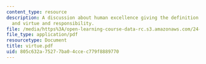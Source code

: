 ```yaml
---
content_type: resource
description: A discussion about human excellence giving the definition of excellence,
  and virtue and responsibility.
file: /media/https%3A/open-learning-course-data-rc.s3.amazonaws.com/24-200-ancient-philosophy-fall-2004/805c632a75277ba04ccec779f8889770_virtue.pdf
file_type: application/pdf
resourcetype: Document
title: virtue.pdf
uid: 805c632a-7527-7ba0-4cce-c779f8889770
---
```

